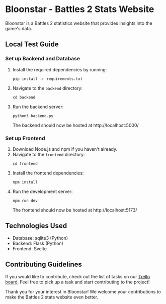 # Bloonstar - Battles 2 Stats Website

Bloonstar is a Battles 2 statistics website that provides insights into the game's data.

## Local Test Guide

### Set up Backend and Database

1. Install the required dependencies by running:
   ```
   pip install -r requirements.txt
   ```
2. Navigate to the `backend` directory:
   ```
   cd backend
   ```
3. Run the backend server:
   ```
   python3 backend.py
   ```
   The backend should now be hosted at http://localhost:5000/

### Set up Frontend

1. Download Node.js and npm if you haven't already.
2. Navigate to the `frontend` directory:
   ```
   cd frontend
   ```
3. Install the frontend dependencies:
   ```
   npm install
   ```
4. Run the development server:
   ```
   npm run dev
   ```
   The frontend should now be hosted at http://localhost:5173/

## Technologies Used

- Database: sqlite3 (Python)
- Backend: Flask (Python)
- Frontend: Svelte

## Contributing Guidelines

If you would like to contribute, check out the list of tasks on our [Trello board](https://trello.com/b/vehRNHP6/bloonstar). Feel free to pick up a task and start contributing to the project!

Thank you for your interest in Bloonstar! We welcome your contributions to make the Battles 2 stats website even better.
